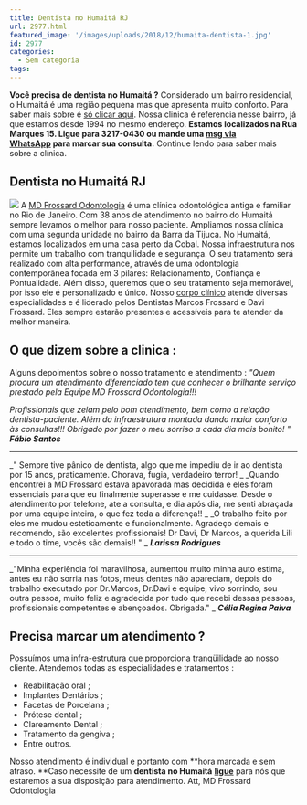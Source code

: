 ```yaml
---
title: Dentista no Humaitá RJ
url: 2977.html
featured_image: '/images/uploads/2018/12/humaita-dentista-1.jpg'
id: 2977
categories:
  - Sem categoria
tags:
---
```


**Você precisa de dentista no Humaitá ?** Considerado um bairro residencial, o Humaitá é uma região pequena mas que apresenta muito conforto. Para saber mais sobre é [só clicar aqui](https://pt.wikipedia.org/wiki/Humaitá_(bairro_do_Rio_de_Janeiro)). Nossa clinica é referencia nesse bairro, já que estamos desde 1994 no mesmo endereço. **Estamos localizados na Rua Marques 15. Ligue para 3217-0430 ou mande uma [msg via WhatsApp](https://api.whatsapp.com/send?phone=55021976637803) para marcar sua consulta.** Continue lendo para saber mais sobre a clínica.

Dentista no Humaitá RJ
----------------------

![](/images/uploads/2018/12/Dentista-no-humaita.jpg) A [MD Frossard Odontologia](/estrutura/) é uma clínica odontológica antiga e familiar no Rio de Janeiro. Com 38 anos de atendimento no bairro do Humaitá sempre levamos o melhor para nosso paciente. Ampliamos nossa clínica com uma segunda unidade no bairro da Barra da Tijuca. No Humaitá, estamos localizados em uma casa perto da Cobal. Nossa infraestrutura nos permite um trabalho com tranquilidade e segurança. O seu tratamento será realizado com alta performance, através de uma odontologia contemporânea focada em 3 pilares: Relacionamento, Confiança e Pontualidade. Além disso, queremos que o seu tratamento seja memorável, por isso ele é personalizado e único. Nosso [corpo clínico](/equipe/) atende diversas especialidades e é liderado pelos Dentistas Marcos Frossard e Davi Frossard. Eles sempre estarão presentes e acessíveis para te atender da melhor maneira.

O que dizem sobre a clinica :
-----------------------------

Alguns depoimentos sobre o nosso tratamento e atendimento : _"Quem procura um atendimento diferenciado tem que conhecer o brilhante serviço prestado pela Equipe MD Frossard Odontologia!!!_

_Profissionais que zelam pelo bom atendimento, bem como a relação dentista-paciente. Além da infraestrutura montada dando maior conforto às consultas!!! Obrigado por fazer o meu sorriso a cada dia mais bonito! "_ _**Fábio Santos**_

* * *

_" Sempre tive pânico de dentista, algo que me impediu de ir ao dentista por 15 anos, praticamente. Chorava, fugia, verdadeiro terror! _ _Quando encontrei a MD Frossard estava apavorada mas decidida e eles foram essenciais para que eu finalmente superasse e me cuidasse. Desde o atendimento por telefone, ate a consulta, e dia após dia, me senti abraçada por uma equipe inteira, o que fez toda a diferença!! _ _O trabalho feito por eles me mudou esteticamente e funcionalmente. Agradeço demais e recomendo, são excelentes profissionais! Dr Davi, Dr Marcos, a querida Lili e todo o time, vocês são demais!! " _ _**Larissa Rodrigues**_

* * *

_"Minha experiência foi maravilhosa, aumentou muito minha auto estima, antes eu não sorria nas fotos, meus dentes não apareciam, depois do trabalho executado por Dr.Marcos, Dr.Davi e equipe, vivo sorrindo, sou outra pessoa, muito feliz e agradecida por tudo que recebi dessas pessoas, profissionais competentes e abençoados. Obrigada." _ **_Célia Regina Paiva_**

Precisa marcar um atendimento ?
-------------------------------

Possuímos uma infra-estrutura que proporciona tranqüilidade ao nosso cliente. Atendemos todas as especialidades e tratamentos :

*   Reabilitação oral ;
*   Implantes Dentários ;
*   Facetas de Porcelana ;
*   Prótese dental ;
*   Clareamento Dental ;
*   Tratamento da gengiva ;
*   Entre outros.

Nosso atendimento é individual e portanto com **hora marcada e sem atraso. **Caso necessite de um **dentista no Humaitá** **[ligue](https://www.mdfrossard.com.br/contato/ "Contato")** para nós que estaremos a sua disposição para atendimento. Att, MD Frossard Odontologia
